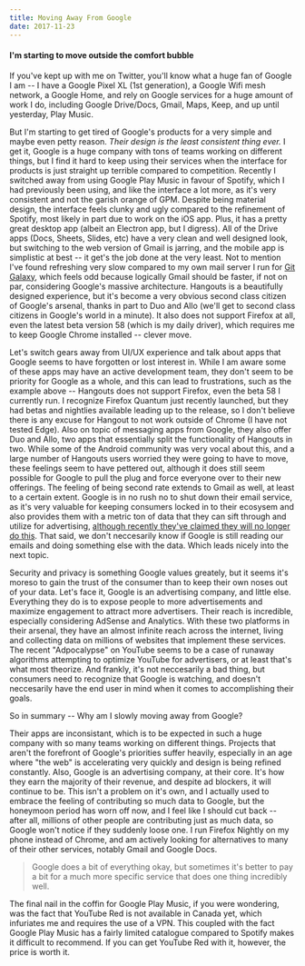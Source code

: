 ```yaml
---
title: Moving Away From Google
date: 2017-11-23
---
```


#### I'm starting to move outside the comfort bubble

If you've kept up with me on Twitter, you'll know what
a huge fan of Google I am -- I have a Google Pixel XL (1st generation),
a Google Wifi mesh network, a Google Home, and rely on Google services
for a huge amount of work I do, including Google Drive/Docs, Gmail,
Maps, Keep, and up until yesterday, Play Music.

But I'm starting to get tired of Google's products for a very simple and
maybe even petty reason. *Their design is the least consistent thing
ever.* I get it, Google is a huge company with tons of teams working on
different things, but I find it hard to keep using their services when
the interface for products is just straight up terrible compared to
competition. Recently I switched away from using Google Play Music in
favour of Spotify, which I had previously been using, and like the
interface a lot more, as it's very consistent and not the garish orange
of GPM. Despite being material design, the interface feels clunky and
ugly compared to the refinement of Spotify, most likely in part due to
work on the iOS app. Plus, it has a pretty great desktop app (albeit an
Electron app, but I digress). All of the Drive apps (Docs, Sheets,
Slides, etc) have a very clean and well designed look, but switching to
the web version of Gmail is jarring, and the mobile app is simplistic at
best -- it get's the job done at the very least. Not to mention I've
found refreshing very slow compared to my own mail server I run for [Git
Galaxy](https://gitgalaxy.com), which
feels odd because logically Gmail should be faster, if not on par,
considering Google's massive architecture. Hangouts is a beautifully
designed experience, but it's become a very obvious second class citizen
of Google's arsenal, thanks in part to Duo and Allo (we'll get to second
class citizens in Google's world in a minute). It also does not support
Firefox at all, even the latest beta version 58 (which is my daily
driver), which requires me to keep Google Chrome installed -- clever
move.

Let's switch gears away from UI/UX experience and talk about apps that
Google seems to have forgotten or lost interest in. While I am aware
some of these apps may have an active development team, they don't seem
to be priority for Google as a whole, and this can lead to frustrations,
such as the example above -- Hangouts does not support Firefox, even
the beta 58 I currently run. I recognize Firefox Quantum just recently
launched, but they had betas and nightlies available leading up to the
release, so I don't believe there is any excuse for Hangout to not work
outside of Chrome (I have not tested Edge). Also on topic of messaging
apps from Google, they also offer Duo and Allo, two apps that
essentially split the functionality of Hangouts in two. While some of
the Android community was very vocal about this, and a large number of
Hangouts users worried they were going to have to move, these feelings
seem to have pettered out, although it does still seem possible for
Google to pull the plug and force everyone over to their new offerings.
The feeling of being second rate extends to Gmail as well, at least to a
certain extent. Google is in no rush no to shut down their email
service, as it's very valuable for keeping consumers locked in to their
ecosysem and also provides them with a metric ton of data that they can
sift through and utilize for advertising, [although recently they've
claimed they will no longer do this](http://www.wired.co.uk/article/google-reading-personal-emails-privacy). That said, we don't neccesarily know if Google is
still reading our emails and doing something else with the data. Which
leads nicely into the next topic.

Security and privacy is something Google values greately, but it seems
it's moreso to gain the trust of the consumer than to keep their own
noses out of your data. Let's face it, Google is an advertising company,
and little else. Everything they do is to expose people to more
advertisements and maximize engagement to attract more advertisers.
Their reach is incredible, especially considering AdSense and Analytics.
With these two platforms in their arsenal, they have an almost infinite
reach across the internet, living and collecting data on millions of
websites that implement these services. The recent "Adpocalypse" on
YouTube seems to be a case of runaway algorithms attempting to optimize
YouTube for advertisers, or at least that's what most theorize. And
frankly, it's not neccesarily a bad thing, but consumers need to
recognize that Google is watching, and doesn't neccesarily have the end
user in mind when it comes to accomplishing their goals.

So in summary -- Why am I slowly moving away from Google?

Their apps are inconsistant, which is to be expected in such a huge
company with so many teams working on different things. Projects that
aren't the forefront of Google's priorities suffer heavily, especially
in an age where "the web" is accelerating very quickly and design is
being refined constantly. Also, Google is an advertising company, at
their core. It's how they earn the majority of their revenue, and
despite ad blockers, it will continue to be. This isn't a problem on
it's own, and I actually used to embrace the feeling of contributing so
much data to Google, but the honeymoon period has worn off now, and I
feel like I should cut back -- after all, millions of other people are
contributing just as much data, so Google won't notice if they suddenly
loose one. I run Firefox Nightly on my phone instead of Chrome, and am
actively looking for alternatives to many of their other services,
notably Gmail and Google Docs.

> Google does a bit of everything okay, but sometimes it's better to pay
> a bit for a much more specific service that does one thing incredibly
> well.

The final nail in the coffin for Google Play Music, if you were
wondering, was the fact that YouTube Red is not available in Canada yet,
which infuriates me and requires the use of a VPN. This coupled with the
fact Google Play Music has a fairly limited catalogue compared to
Spotify makes it difficult to recommend. If you can get YouTube Red with
it, however, the price is worth it.
